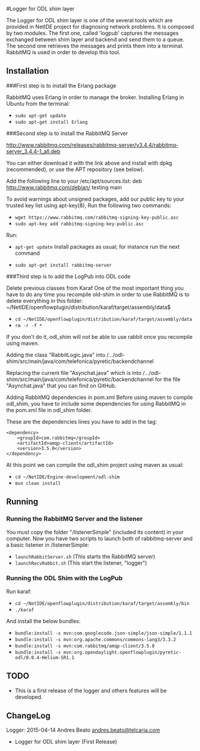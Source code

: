 #Logger for ODL shim layer

The Logger for ODL shim layer is one of the several tools which are provided in NetIDE project for diagnosing network problems. It is composed by two modules. The first one, called 'logpub' captures the messages exchanged between shim layer and backend and send them to a queue. The second one retrieves the messages and prints them into a terminal.
RabbitMQ is used in order to develop this tool.

## Installation

###First step is to install the Erlang package

RabbitMQ uses Erlang in order to manage the broker. Installing Erlang in Ubuntu from the terminal:

* ```sudo apt-get update```
* ```sudo apt-get install Erlang```

###Second step is to install the RabbitMQ Server

http://www.rabbitmq.com/releases/rabbitmq-server/v3.4.4/rabbitmq-server_3.4.4-1_all.deb

You can either download it with the link above and install with dpkg (recommended), or use the APT repository (see below).

Add the following line to your /etc/apt/sources.list:
deb http://www.rabbitmq.com/debian/ testing main

To avoid warnings about unsigned packages, add our public key to your trusted key list using apt-key(8), Run the following two commands:
* ```wget https://www.rabbitmq.com/rabbitmq-signing-key-public.asc```
* ```sudo apt-key add rabbitmq-signing-key-public.asc```

Run:

* ```apt-get update```
Install packages as usual; for instance run the next command

* ```sudo apt-get install rabbitmq-server```

###Third step is to add the LogPub into ODL code

Delete previous classes from Karaf
One of the most important thing you have to do any time you recompile old-shim in order to use RabbitMQ is to delete everything in this folder: ~/NetIDE/openflowplugin/distribution/karaf/target/assembly/data$

* ```cd ~/NetIDE/openflowplugin/distribution/karaf/target/assembly/data```
* ```rm -r -f *```

If you don’t do it, odl_shim will not be able to use rabbit once you recompile using
maven.

Adding the class "RabbitLogic.java" into /.../odl-shim/src/main/java/com/telefonica/pyretic/backendchannel

Replacing the current file "Asynchat.java" which is into /.../odl-shim/src/main/java/com/telefonica/pyretic/backendchannel for the file "Asynchat.java" that you can find on GitHub.

Adding RabbitMQ dependencies in pom.xml
Before using maven to compile odl_shim, you have to include some dependencies for using RabbitMQ in the pom.xml file in odl_shim folder.

These are the dependencies lines you have to add in the <dependencies></dependencies> tag:

	<dependency>
		<groupId>com.rabbitmq</groupId>
		<artifactId>amqp-client</artifactId>
		<version>3.5.0</version>
	</dependency>
	
At this point we can compile the odl_shim project using maven as usual:

* ```cd ~/NetIDE/Engine-development/odl-shim```
* ```mvn clean install```


## Running

### Running the RabbitMQ Server and the listener
You must copy the folder "/listenerSimple" (included its content) in your computer. Now you have two scripts to launch both of rabbitmq-server and a basic listener in /listenerSimple:

* ```launchRabbitServer.sh``` (This starts the RabbitMQ server)
* ```launchRecvRabbit.sh``` (This start the listener, "logger")

### Running the ODL Shim with the LogPub

Run karaf:

* ```cd ~/NetIDE/openflowplugin/distribution/karaf/target/assembly/bin```
* ```./karaf```

And install the below bundles:

* ```bundle:install -s mvn:com.googlecode.json-simple/json-simple/1.1.1```
* ```bundle:install -s mvn:org.apache.commons/commons-lang3/3.3.2```
* ```bundle:install -s mvn:com.rabbitmq/amqp-client/3.5.0```
* ```bundle:install -s mvn:org.opendaylight.openflowplugin/pyretic-odl/0.0.4-Helium-SR1.1```

## TODO

* This is a first release of the logger and others features will be developed.

## ChangeLog

Logger: 2015-04-14 Andres Beato <andres.beato@telcaria.com>

   * Logger for ODL shim layer (First Release)
